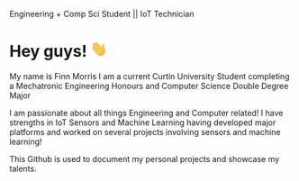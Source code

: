 Engineering + Comp Sci Student || IoT Technician


# Hey guys! <img src="https://github.com/finnmo/finnmo/blob/main/wave.gif" width="30px">

My name is Finn Morris
I am a current Curtin University Student completing a Mechatronic Engineering Honours and Computer Science Double Degree Major

I am passionate about all things Engineering and Computer related!
I have strengths in IoT Sensors and Machine Learning having developed major platforms and worked on several projects involving sensors and machine learning!

This Github is used to document my personal projects and showcase my talents.

